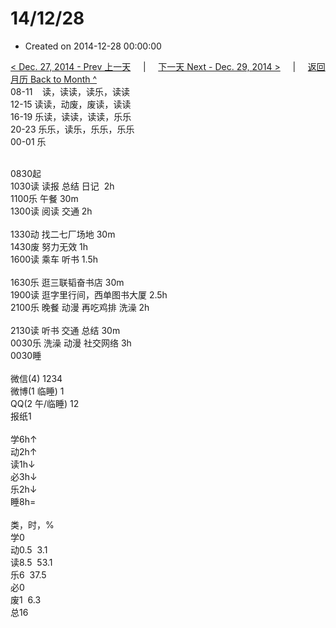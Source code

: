 # 14/12/28

- Created on 2014-12-28 00:00:00

[< Dec. 27, 2014 - Prev 上一天](/_archived/lifelogs/2014/12/d27.md) &nbsp; &nbsp; | &nbsp; &nbsp; [下一天 Next - Dec. 29, 2014 >](/_archived/lifelogs/2014/12/d29.md) &nbsp; &nbsp; |  &nbsp; &nbsp; [返回月历 Back to Month ^](/_archived/lifelogs/2014/12/index.md)
<br/>08-11    读，读读，读乐，读读<br/>12-15 读读，动废，废读，读读<br/>16-19 乐读，读读，读读，乐乐<br/>20-23 乐乐，读乐，乐乐，乐乐<br/>00-01 乐<div><br/></div>0830起<br/>1030读 读报 总结 日记  2h<br/>1100乐 午餐 30m<br/>1300读 阅读 交通 2h<div><br/></div>1330动 找二七厂场地 30m<br/>1430废 努力无效 1h<br/>1600读 乘车 听书 1.5h<div><br/></div>1630乐 逛三联韬奋书店 30m<br/>1900读 逛字里行间，西单图书大厦 2.5h<br/>2100乐 晚餐 动漫 再吃鸡排 洗澡 2h<div><br/></div>2130读 听书 交通 总结 30m<br/>0030乐 洗澡 动漫 社交网络 3h<br/>0030睡<div><br/></div>微信(4) 1234<br/>微博(1 临睡) 1<br/>QQ(2 午/临睡) 12<br/>报纸1<div><br/></div>学6h↑<br/>动2h↑<br/>读1h↓<br/>必3h↓<br/>乐2h↓<br/>睡8h=<div><br/></div>类，时，%<br/>学0<br/>动0.5  3.1<br/>读8.5  53.1<br/>乐6  37.5<br/>必0<br/>废1  6.3<br/>总16</div>
